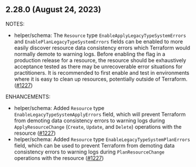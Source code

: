 ## 2.28.0 (August 24, 2023)

NOTES:

* helper/schema: The `Resource` type `EnableApplyLegacyTypeSystemErrors` and `EnablePlanLegacyTypeSystemErrors` fields can be enabled to more easily discover resource data consistency errors which Terraform would normally demote to warning logs. Before enabling the flag in a production release for a resource, the resource should be exhaustively acceptance tested as there may be unrecoverable error situations for practitioners. It is recommended to first enable and test in environments where it is easy to clean up resources, potentially outside of Terraform. ([#1227](https://github.com/hashicorp/terraform-plugin-sdk/issues/1227))

ENHANCEMENTS:

* helper/schema: Added `Resource` type `EnableLegacyTypeSystemApplyErrors` field, which will prevent Terraform from demoting data consistency errors to warning logs during `ApplyResourceChange` (`Create`, `Update`, and `Delete`) operations with the resource ([#1227](https://github.com/hashicorp/terraform-plugin-sdk/issues/1227))
* helper/schema: Added `Resource` type `EnableLegacyTypeSystemPlanErrors` field, which can be used to prevent Terraform from demoting data consistency errors to warning logs during `PlanResourceChange` operations with the resource ([#1227](https://github.com/hashicorp/terraform-plugin-sdk/issues/1227))

